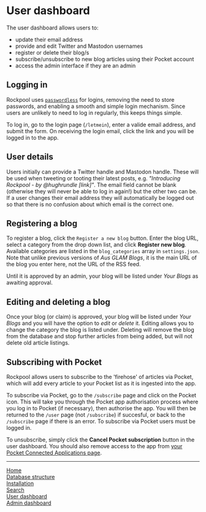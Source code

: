 # User dashboard

The user dashboard allows users to:

* update their email address
* provide and edit Twitter and Mastodon usernames
* register or delete their blog/s
* subscribe/unsubscribe to new blog articles using their Pocket account
* access the admin interface if they are an admin

## Logging in

Rockpool uses [`passwordless`](https://github.com/florianheinemann/passwordless) for logins, removing the need to store passwords, and enabling a smooth and simple login mechanism. Since users are unlikely to need to log in regularly, this keeps things simple.

To log in, go to the login page (`/letmein`), enter a valide email address, and submit the form. On receiving the login email, click the link and you will be logged in to the app.

## User details

Users initially can provide a Twitter handle and Mastodon handle. These will be used when tweeting or tooting their latest posts, e.g. _"Introducing Rockpool - by @hughrundle [link]"_. The email field cannot be blank (otherwise they will never be able to log in again!) but the other two can be. If a user changes their email address they will automatically be logged out so that there is no confusion about which email is the correct one.

## Registering a blog

To register a blog, click the `Register a new blog` button. Enter the blog URL, select a category from the drop down list, and click **Register new blog**. Available categories are listed in the `blog_categories` array in `settings.json`. Note that unlike previous versions of _Aus GLAM Blogs_, it is the main URL of the blog you enter here, not the URL of the RSS feed.

Until it is approved by an admin, your blog will be listed under _Your Blogs_ as awaiting approval.

## Editing and deleting a blog

Once your blog (or claim) is approved, your blog will be listed under _Your Blogs_ and you will have the option to _edit_ or _delete_ it. Editing allows you to change the category the blog is listed under. Deleting will remove the blog from the database and stop further articles from being added, but will not delete old article listings.

## Subscribing with Pocket

Rockpool allows users to subscribe to the 'firehose' of articles via Pocket, which will add every article to your Pocket list as it is ingested into the app.

To subscribe via Pocket, go to the `/subscribe` page and click on the Pocket icon. This will take you through the Pocket app authorisation process where you log in to Pocket (if necessary), then authorise the app. You will then be returned to the `/user` page (not `/subscribe`) if succesful, or back to the `/subscribe` page if there is an error. To subscribe via Pocket users must be logged in.

To unsubscribe, simply click the **Cancel Pocket subscription** button in the user dashboard. You should also remove access to the app from [your Pocket Connected Applications page](https://getpocket.com/connected_applications).

---
[Home](/README.md)  
[Database structure](database.md)  
[Installation](installation.md)  
[Search](search.md)  
[User dashboard](dashboard.md)  
[Admin dashboard](admin.md)  
